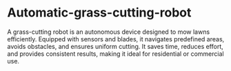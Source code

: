 # Automatic-grass-cutting-robot
A grass-cutting robot is an autonomous device designed to mow lawns efficiently. Equipped with sensors and blades, it navigates predefined areas, avoids obstacles, and ensures uniform cutting. It saves time, reduces effort, and provides consistent results, making it ideal for residential or commercial use.
